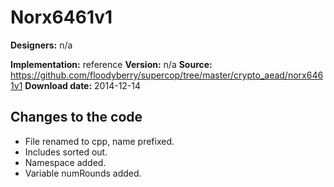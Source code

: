 # Norx6461v1

**Designers:** n/a

**Implementation:** reference
**Version:** n/a
**Source:** https://github.com/floodyberry/supercop/tree/master/crypto_aead/norx6461v1
**Download date:** 2014-12-14

## Changes to the code

* File renamed to cpp, name prefixed.
* Includes sorted out.
* Namespace added.
* Variable numRounds added.
